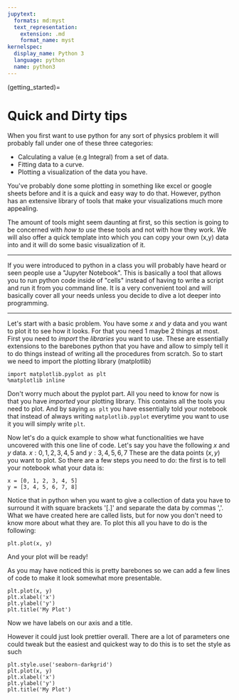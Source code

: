```yaml
---
jupytext:
  formats: md:myst
  text_representation:
    extension: .md
    format_name: myst
kernelspec:
  display_name: Python 3
  language: python
  name: python3
---
```


(getting_started)=

# Quick and Dirty tips

When you first want to use python for any sort of physics problem it will probably fall under one of these three categories:

* Calculating a value (e.g Integral) from a set of data.
* Fitting data to a curve.
* Plotting a visualization of the data you have.

You've probably done some plotting in something like excel or google sheets before and it is a quick and easy way to do that. However, python has an extensive library of tools that make your visualizations much more appealing.

The amount of tools might seem daunting at first, so this section is going to be concerned with *how to use* these tools and not with how they work. We will also offer a quick template into which you can copy your own (x,y) data into and it will do some basic visualization of it.

---

If you were introduced to python in a class you will probably have heard or seen people use a "Jupyter Notebook". This is basically a tool that allows you to run python code inside of "cells" instead of having to write a script and run it from you command line. It is a very convenient tool and will basically cover all your needs unless you decide to dive a lot deeper into programming.

---

Let's start with a basic problem. You have some $x$ and $y$ data and you want to plot it to see how it looks. For that you need 1 maybe 2 things at most. First you need to *import* the *libraries* you want to use. These are essentially extensions to the barebones python that you have and allow to simply tell it to do things instead of writing all the procedures from scratch. So to start we need to import the plotting library (matplotlib)

```{code-cell}
import matplotlib.pyplot as plt
%matplotlib inline
```

Don't worry much about the pyplot part. All you need to know for now is that you have *imported* your plotting library. This contains all the tools you need to plot. And by saying `as plt` you have essentially told your notebook that instead of always writing `matplotlib.pyplot` everytime you want to use it you will simply write `plt`.

Now let's do a quick example to show what functionalities we have uncovered with this one line of code. Let's say you have the following $x$ and $y$ data. $x:{0,1,2,3,4,5}$ and $y:{3,4,5,6,7}$ These are the data points $(x,y)$ you want to plot. So there are a few steps you need to do: the first is to tell your notebook what your data is:

```{code-cell}
x = [0, 1, 2, 3, 4, 5]
y = [3, 4, 5, 6, 7, 8]
```

Notice that in python when you want to give a collection of data you have to surround it with square brackets '[.]' and separate the data by commas ','. What we have created here are called lists, but for now you don't need to know more about what they are. To plot this all you have to do is the following:

```{code-cell}
plt.plot(x, y)
```

And your plot will be ready!

As you may have noticed this is pretty barebones so we can add a few lines of code to make it look somewhat more presentable.

```{code-cell}
plt.plot(x, y)
plt.xlabel('x')
plt.ylabel('y')
plt.title('My Plot')
```

Now we have labels on our axis and a title.

However it could just look prettier overall. There are a lot of parameters one could tweak but the easiest and quickest way to do this is to set the style as such

```{code-cell}
plt.style.use('seaborn-darkgrid')
plt.plot(x, y)
plt.xlabel('x')
plt.ylabel('y')
plt.title('My Plot')
```
